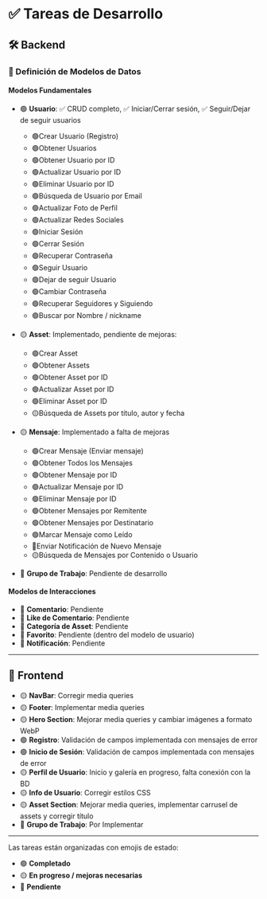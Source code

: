 # ✅ Tareas de Desarrollo  

## 🛠 Backend  

### 📌 Definición de Modelos de Datos  

#### **Modelos Fundamentales**  
- 🟢 **Usuario**: ✅ CRUD completo, ✅ Iniciar/Cerrar sesión, ✅ Seguir/Dejar de seguir usuarios  
    - 🟢Crear Usuario (Registro) 
    - 🟢Obtener Usuarios
    - 🟢Obtener Usuario por ID
    - 🟢Actualizar Usuario por ID   
    - 🟢Eliminar Usuario por ID   
    - 🟢Búsqueda de Usuario por Email
    - 🟢Actualizar Foto de Perfil
    - 🟢Actualizar Redes Sociales
    - 🟢Iniciar Sesión
    - 🟢Cerrar Sesión
    - 🟢Recuperar Contraseña
    - 🟢Seguir Usuario
    - 🟢Dejar de seguir Usuario
    - 🟢Cambiar Contraseña
    - 🟢Recuperar Seguidores y Siguiendo
    - 🟢Buscar por Nombre / nickname
- 🟡 **Asset**: Implementado, pendiente de mejoras:
    - 🟢Crear Asset 
    - 🟢Obtener Assets
    - 🟢Obtener Asset por ID
    - 🟢Actualizar Asset por ID   
    - 🟢Eliminar Asset por ID   
    - 🟡Búsqueda de Assets por título, autor y fecha   
- 🟡 **Mensaje**: Implementado a falta de mejoras
    - 🟢Crear Mensaje (Enviar mensaje)
    - 🟢Obtener Todos los Mensajes
    - 🟢Obtener Mensaje por ID
    - 🟢Actualizar Mensaje por ID
    - 🟢Eliminar Mensaje por ID
    - 🟢Obtener Mensajes por Remitente
    - 🟢Obtener Mensajes por Destinatario
    - 🟢Marcar Mensaje como Leído
    - 🔴Enviar Notificación de Nuevo Mensaje
    - 🟡Búsqueda de Mensajes por Contenido o Usuario

- 🔴 **Grupo de Trabajo**: Pendiente de desarrollo  

#### **Modelos de Interacciones**  
- 🔴 **Comentario**: Pendiente  
- 🔴 **Like de Comentario**: Pendiente  
- 🔴 **Categoría de Asset**: Pendiente  
- 🔴 **Favorito**: Pendiente (dentro del modelo de usuario)  
- 🔴 **Notificación**: Pendiente  

---

## 🎨 Frontend  

- 🟡 **NavBar**: Corregir media queries  
- 🟡 **Footer**: Implementar media queries  
- 🟡 **Hero Section**: Mejorar media queries y cambiar imágenes a formato WebP  
- 🟢 **Registro**: Validación de campos implementada con mensajes de error  
- 🟢 **Inicio de Sesión**: Validación de campos implementada con mensajes de error  
- 🟡 **Perfil de Usuario**: Inicio y galería en progreso, falta conexión con la BD  
- 🟡 **Info de Usuario**: Corregir estilos CSS  
- 🟡 **Asset Section**: Mejorar media queries, implementar carrusel de assets y corregir título  
- 🔴 **Grupo de Trabajo**: Por Implementar 
---

Las tareas están organizadas con emojis de estado:  
- 🟢 **Completado**  
- 🟡 **En progreso / mejoras necesarias**  
- 🔴 **Pendiente**  
